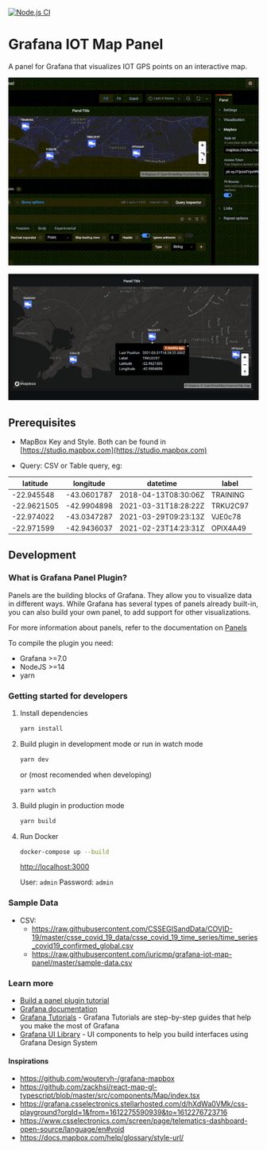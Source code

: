 [![Node.js CI](https://github.com/iuricmp/grafana-iot-map-panel/actions/workflows/node.js.yml/badge.svg)](https://github.com/iuricmp/grafana-iot-map-panel/actions/workflows/node.js.yml)

# Grafana IOT Map Panel

A panel for Grafana that visualizes IOT GPS points on an interactive map.

![sample](./docs/map-sample.gif)

![sample](./docs/popup.png)

## Prerequisites

- MapBox Key and Style. Both can be found in [https://studio.mapbox.com](https://studio.mapbox.com)

- Query: CSV or Table query, eg:

|latitude   |longitude   |datetime            | label  |
|-----------|------------|--------------------|--------|
|-22.945548 |-43.0601787 |2018-04-13T08:30:06Z|TRAINING|
|-22.9621505|-42.9904898 |2021-03-31T18:28:22Z|TRKU2C97|
|-22.974022 |-43.0347287 |2021-03-29T09:23:13Z|VJE0c78 |
|-22.971599 |-42.9436037 |2021-02-23T14:23:31Z|OPIX4A49|

## Development

### What is Grafana Panel Plugin?

Panels are the building blocks of Grafana. They allow you to visualize data in different ways. While Grafana has several types of panels already built-in, you can also build your own panel, to add support for other visualizations.

For more information about panels, refer to the documentation on [Panels](https://grafana.com/docs/grafana/latest/features/panels/panels/)

To compile the plugin you need:

- Grafana >=7.0
- NodeJS >=14
- yarn

### Getting started for developers

1. Install dependencies

   ```bash
   yarn install
   ```

2. Build plugin in development mode or run in watch mode

   ```bash
   yarn dev
   ```

   or (most recomended when developing)

   ```bash
   yarn watch
   ```

3. Build plugin in production mode

   ```bash
   yarn build
   ```

4. Run Docker

   ```bash
   docker-compose up --build
   ```

   [http://localhost:3000](http://localhost:3000)

   User: `admin` Password: `admin`

### Sample Data

- CSV:
  - <https://raw.githubusercontent.com/CSSEGISandData/COVID-19/master/csse_covid_19_data/csse_covid_19_time_series/time_series_covid19_confirmed_global.csv>
  - <https://raw.githubusercontent.com/iuricmp/grafana-iot-map-panel/master/sample-data.csv>

### Learn more

- [Build a panel plugin tutorial](https://grafana.com/tutorials/build-a-panel-plugin)
- [Grafana documentation](https://grafana.com/docs/)
- [Grafana Tutorials](https://grafana.com/tutorials/) - Grafana Tutorials are step-by-step guides that help you make the most of Grafana
- [Grafana UI Library](https://developers.grafana.com/ui) - UI components to help you build interfaces using Grafana Design System

#### Inspirations

- <https://github.com/woutervh-/grafana-mapbox>
- <https://github.com/zackhsi/react-map-gl-typescript/blob/master/src/components/Map/index.tsx>
- <https://grafana.csselectronics.stellarhosted.com/d/hXdWa0VMk/css-playground?orgId=1&from=1612275590939&to=1612276723716>
- <https://www.csselectronics.com/screen/page/telematics-dashboard-open-source/language/en#void>
- <https://docs.mapbox.com/help/glossary/style-url/>
